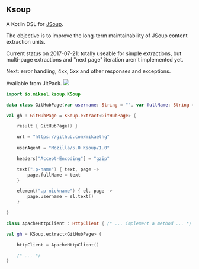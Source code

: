 ## Ksoup

A Kotlin DSL for [JSoup](https://jsoup.org/).

The objective is to improve the long-term maintainability of JSoup content extraction units.

Current status on 2017-07-21: totally useable for simple extractions, 
but multi-page extractions and "next page" iteration aren't implemented yet.

Next: error handling, 4xx, 5xx and other responses and exceptions.

Available from JitPack. [![](https://jitpack.io/v/mikaelhg/ksoup.svg)](https://jitpack.io/#mikaelhg/ksoup)

```kotlin
import io.mikael.ksoup.KSoup

data class GitHubPage(var username: String = "", var fullName: String = "")

val gh : GitHubPage = KSoup.extract<GitHubPage> {

    result { GitHubPage() }

    url = "https://github.com/mikaelhg"
    
    userAgent = "Mozilla/5.0 Ksoup/1.0"

    headers["Accept-Encoding"] = "gzip"

    text(".p-name") { text, page ->
        page.fullName = text
    }

    element(".p-nickname") { el, page ->
        page.username = el.text()
    }

}

class ApacheHttpClient : HttpClient { /* ... implement a method ... */ }

val gh = KSoup.extract<GitHubPage> {

    httpClient = ApacheHttpClient()

    /* ... */
}
```
